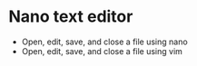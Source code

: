 # Nano text editor

- Open, edit, save, and close a file using nano
- Open, edit, save, and close a file using vim
